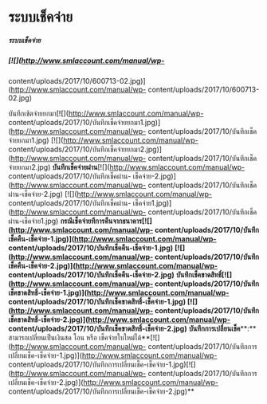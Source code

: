 # ระบบเช็คจ่าย

##### ระบบเช็คจ่าย

##### [![](http://www.smlaccount.com/manual/wp-
content/uploads/2017/10/600713-02.jpg)](http://www.smlaccount.com/manual/wp-
content/uploads/2017/10/600713-02.jpg)

  บันทึกเช้ตจ่ายยกมา[![](http://www.smlaccount.com/manual/wp-
content/uploads/2017/10/บันทึกเช็คจ่ายยกมา1.jpg)](http://www.smlaccount.com/manual/wp-
content/uploads/2017/10/บันทึกเช็คจ่ายยกมา1.jpg)
[![](http://www.smlaccount.com/manual/wp-
content/uploads/2017/10/บันทึกเช็คจ่ายยกมา2.jpg)](http://www.smlaccount.com/manual/wp-
content/uploads/2017/10/บันทึกเช็คจ่ายยกมา2.jpg)
**บันทึกเช็คจ่ายผ่าน**[![](http://www.smlaccount.com/manual/wp-
content/uploads/2017/10/บันทึกเช็คผ่าน-
เช็คจ่าย-2.jpg)](http://www.smlaccount.com/manual/wp-
content/uploads/2017/10/บันทึกเช็คผ่าน-เช็คจ่าย-2.jpg)
[![](http://www.smlaccount.com/manual/wp-
content/uploads/2017/10/บันทึกเช็คผ่าน-
เช็คจ่าย1.jpg)](http://www.smlaccount.com/manual/wp-
content/uploads/2017/10/บันทึกเช็คผ่าน-เช็คจ่าย1.jpg)
**กรณีเช็คจ่ายทีการคืนจากธนาคาร[![](http://www.smlaccount.com/manual/wp-
content/uploads/2017/10/บันทึกเช็คคืน-เช็คจ่าย-1.jpg)](http://www.smlaccount.com/manual/wp-
content/uploads/2017/10/บันทึกเช็คคืน-เช็คจ่าย-1.jpg)
[![](http://www.smlaccount.com/manual/wp-
content/uploads/2017/10/บันทึกเช็คคืน-เช็คจ่าย-2.jpg)](http://www.smlaccount.com/manual/wp-
content/uploads/2017/10/บันทึกเช็คคืน-เช็คจ่าย-2.jpg)**
**บันทึกเช็คขาดสิทธิ์[![](http://www.smlaccount.com/manual/wp-
content/uploads/2017/10/บันทึกเช็คขาดสิทธิ์-เช็คจ่าย-1.jpg)](http://www.smlaccount.com/manual/wp-
content/uploads/2017/10/บันทึกเช็คขาดสิทธิ์-เช็คจ่าย-1.jpg)
[![](http://www.smlaccount.com/manual/wp-
content/uploads/2017/10/บันทึกเช็คขาดสิทธิ์-เช็คจ่าย-2.jpg)](http://www.smlaccount.com/manual/wp-
content/uploads/2017/10/บันทึกเช็คขาดสิทธิ์-เช็คจ่าย-2.jpg)**
**บันทึกการเปลี่ยนเช็ค****:** สามารถเปลี่ยนเป็นเงินสด โอน หรือ
เช็คจ่ายใบใหม่ได้**[![](http://www.smlaccount.com/manual/wp-
content/uploads/2017/10/บันทึกการเปลี่ยนเช็ค-เช็คจ่าย-1.jpg)](http://www.smlaccount.com/manual/wp-
content/uploads/2017/10/บันทึกการเปลี่ยนเช็ค-เช็คจ่าย-1.jpg)[![](http://www.smlaccount.com/manual/wp-
content/uploads/2017/10/บันทึกการเปลี่ยนเช็ค-เช็คจ่าย-2.jpg)](http://www.smlaccount.com/manual/wp-
content/uploads/2017/10/บันทึกการเปลี่ยนเช็ค-เช็คจ่าย-2.jpg)**  

